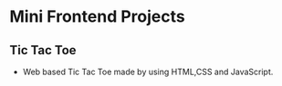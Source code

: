 # Mini Frontend Projects
## Tic Tac Toe
- Web based Tic Tac Toe made by using HTML,CSS and JavaScript.
